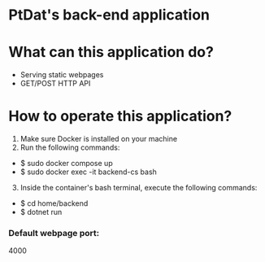 # PtDat's back-end application

# What can this application do?
- Serving static webpages
- GET/POST HTTP API

# How to operate this application?
1. Make sure Docker is installed on your machine
2. Run the following commands:
- $ sudo docker compose up
- $ sudo docker exec -it backend-cs bash
3. Inside the container's bash terminal, execute the following commands:
- $ cd home/backend
- $ dotnet run

### Default webpage port:
4000